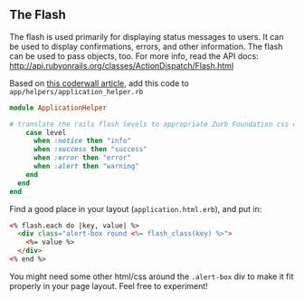 ## The Flash

The flash is used primarily for displaying status messages to users. It can be used to display confirmations, errors, and other information. The flash can be used to pass objects, too. For more info, read the API docs: http://api.rubyonrails.org/classes/ActionDispatch/Flash.html

Based on [this coderwall article](https://coderwall.com/p/jzofog), add this code to `app/helpers/application_helper.rb`

```ruby
module ApplicationHelper

# translate the rails flash levels to appropriate Zurb Foundation css classes    def flash_class(level)
    case level
      when :notice then "info"
      when :success then "success"
      when :error then "error"
      when :alert then "warning"
    end
  end
end
```

Find a good place in your layout (`application.html.erb`), and put in:

```html
<% flash.each do |key, value| %>
  <div class="alert-box round <%= flash_class(key) %>">
    <%= value %>
  </div>
<% end %>
```

You might need some other html/css around the `.alert-box` div to make it fit properly in your page layout. Feel free to experiment!
